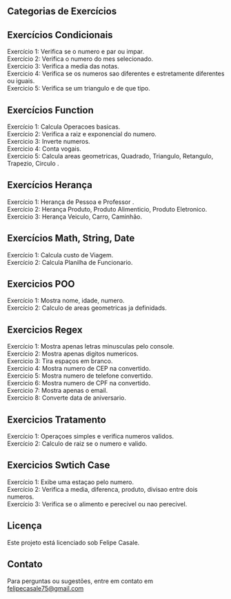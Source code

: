 ## Categorias de Exercícios

## Exercícios Condicionais
Exercício 1: Verifica se o numero e par ou impar.
<br>
Exercício 2: Verifica o numero do mes selecionado.
<br>
Exercicio 3: Verifica a media das notas.
<br>
Exercicio 4: Verifica se os numeros sao diferentes e estretamente diferentes ou iguais.
<br>
Exercicio 5: Verifica se um triangulo e de que tipo.
<br>


## Exercícios Function
Exercício 1: Calcula Operacoes basicas.
<br>
Exercício 2: Verifica a raiz e exponencial do numero.
<br>
Exercicio 3: Inverte numeros.
<br>
Exercicio 4: Conta vogais.
<br>
Exercicio 5: Calcula areas geometricas, Quadrado, Triangulo, Retangulo, Trapezio, Circulo .
<br>


## Exercícios Herança
Exercício 1: Herança de Pessoa e Professor .
<br>
Exercício 2: Herança Produto, Produto Alimenticio, Produto Eletronico.
<br>
Exercicio 3: Herança Veiculo, Carro, Caminhão.
<br>



## Exercícios Math, String, Date
Exercício 1: Calcula custo de Viagem.
<br>
Exercício 2: Calcula Planilha de Funcionario.
<br>


## Exercicios POO
Exercício 1: Mostra nome, idade, numero.
<br>
Exercício 2: Calculo de areas geometricas ja definidads.
<br>



## Exercicios Regex
Exercício 1: Mostra apenas letras minusculas pelo console.
<br>
Exercício 2: Mostra apenas digitos numericos.
<br>
Exercicio 3: Tira espaços em branco.
<br>
Exercicio 4: Mostra numero de CEP na convertido.
<br>
Exercicio 5: Mostra numero de telefone convertido.
<br>
Exercicio 6: Mostra numero de CPF na convertido.
<br>
Exercicio 7: Mostra apenas o email.
<br>
Exercicio 8: Converte data de aniversario.
<br>



## Exercicios Tratamento 
Exercício 1: Operaçoes simples e verifica numeros validos.
<br>
Exercício 2: Calculo de raiz se o numero e valido.
<br>


## Exercicios Swtich Case 
Exercício 1: Exibe uma estaçao pelo numero.
<br>
Exercício 2: Verifica a media, diferenca, produto, divisao entre dois numeros.
<br>
Exercício 3: Verifica se o alimento e perecivel ou nao perecivel.
<br>

## Licença
Este projeto está licenciado sob Felipe Casale. 
## Contato
Para perguntas ou sugestões, entre em contato em felipecasale75@gmail.com
